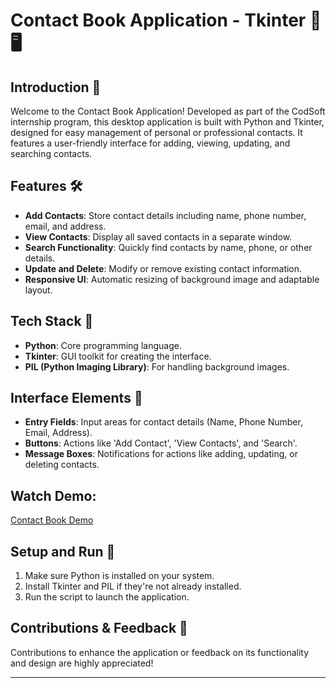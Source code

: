 # Contact Book Application - Tkinter 📒🖥️

## Introduction 🌟
Welcome to the Contact Book Application! Developed as part of the CodSoft internship program, this desktop application is built with Python and Tkinter, designed for easy management of personal or professional contacts. It features a user-friendly interface for adding, viewing, updating, and searching contacts.

## Features 🛠️
- **Add Contacts**: Store contact details including name, phone number, email, and address.
- **View Contacts**: Display all saved contacts in a separate window.
- **Search Functionality**: Quickly find contacts by name, phone, or other details.
- **Update and Delete**: Modify or remove existing contact information.
- **Responsive UI**: Automatic resizing of background image and adaptable layout.

## Tech Stack 🧰
- **Python**: Core programming language.
- **Tkinter**: GUI toolkit for creating the interface.
- **PIL (Python Imaging Library)**: For handling background images.

## Interface Elements 🎨
- **Entry Fields**: Input areas for contact details (Name, Phone Number, Email, Address).
- **Buttons**: Actions like 'Add Contact', 'View Contacts', and 'Search'.
- **Message Boxes**: Notifications for actions like adding, updating, or deleting contacts.

## Watch Demo:
[Contact Book Demo](https://github.com/taha007860/Contact-Book/assets/96583299/bce9e6c8-6015-4522-9bf0-148ab58912a9)

## Setup and Run 🚀
1. Make sure Python is installed on your system.
2. Install Tkinter and PIL if they're not already installed.
3. Run the script to launch the application.

## Contributions & Feedback 💌
Contributions to enhance the application or feedback on its functionality and design are highly appreciated!

---
